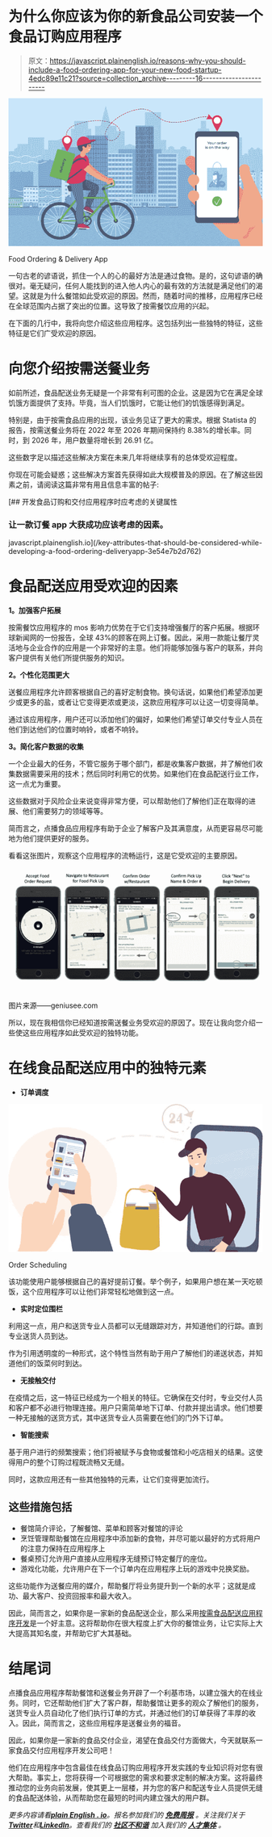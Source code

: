 # 为什么你应该为你的新食品公司安装一个食品订购应用程序

> 原文：<https://javascript.plainenglish.io/reasons-why-you-should-include-a-food-ordering-app-for-your-new-food-startup-4edc89e11c21?source=collection_archive---------16----------------------->

![](img/a9b5d114c21ad44376f171e8628910e0.png)

Food Ordering & Delivery App

一句古老的谚语说，抓住一个人的心的最好方法是通过食物。是的，这句谚语的确很对。毫无疑问，任何人能找到的进入他人内心的最有效的方法就是满足他们的渴望。这就是为什么餐馆如此受欢迎的原因。然而，随着时间的推移，应用程序已经在全球范围内占据了突出的位置。这导致了按需餐饮应用的兴起。

在下面的几行中，我将向您介绍这些应用程序。这包括列出一些独特的特征，这些特征是它们广受欢迎的原因。

# 向您介绍按需送餐业务

如前所述，食品配送业务无疑是一个非常有利可图的企业。这是因为它在满足全球饥饿方面提供了支持。毕竟，当人们饥饿时，它能让他们的饥饿感得到满足。

特别是，由于按需食品应用的出现，该业务见证了更大的需求。根据 Statista 的报告，按需送餐业务将在 2022 年至 2026 年期间保持约 8.38%的增长率。同时，到 2026 年，用户数量将增长到 26.91 亿。

这些数字足以描述这些解决方案在未来几年将继续享有的总体受欢迎程度。

你现在可能会疑惑；这些解决方案首先获得如此大规模普及的原因。在了解这些因素之前，请阅读这篇非常有用且信息丰富的帖子:

[](/key-attributes-that-should-be-considered-while-developing-a-food-ordering-deliveryapp-3e54e7b2d762) [## 开发食品订购和交付应用程序时应考虑的关键属性

### 让一款订餐 app 大获成功应该考虑的因素。

javascript.plainenglish.io](/key-attributes-that-should-be-considered-while-developing-a-food-ordering-deliveryapp-3e54e7b2d762) 

# 食品配送应用受欢迎的因素

**1。加强客户拓展**

按需餐饮应用程序的 mos 影响力优势在于它们支持增强餐厅的客户拓展。根据环球新闻网的一份报告，全球 43%的顾客在网上订餐。因此，采用一款能让餐厅灵活地与企业合作的应用是一个非常好的主意。他们将能够加强与客户的联系，并向客户提供有关他们所提供服务的知识。

**2。个性化范围更大**

送餐应用程序允许顾客根据自己的喜好定制食物。换句话说，如果他们希望添加更少或更多的盐，或者让它变得更浓或更淡，这款应用程序可以让这一切变得简单。

通过该应用程序，用户还可以添加他们的偏好，如果他们希望订单交付专业人员在他们到达他们的位置时响铃，或者不响铃。

**3。简化客户数据的收集**

一个企业最大的任务，不管它服务于哪个部门，都是收集客户数据，并了解他们收集数据需要采用的技术；然后同时利用它的优势。如果他们在食品配送行业工作，这一点尤为重要。

这些数据对于风险企业来说变得非常方便，可以帮助他们了解他们正在取得的进展、他们需要努力的领域等等。

简而言之，点播食品应用程序有助于企业了解客户及其满意度，从而更容易尽可能地为他们提供更好的服务。

看看这张图片，观察这个应用程序的流畅运行，这是它受欢迎的主要原因。

![](img/448043c1f834d25249faf94e2b05aed8.png)

图片来源——geniusee.com

所以，现在我相信你已经知道按需送餐业务受欢迎的原因了。现在让我向您介绍一些使这些应用程序如此受欢迎的独特功能。

# 在线食品配送应用中的独特元素

*   **订单调度**

![](img/7df57d866f3f28194903880680a901b7.png)

Order Scheduling

该功能使用户能够根据自己的喜好提前订餐。举个例子，如果用户想在某一天吃顿饭，这个应用程序可以让他们非常轻松地做到这一点。

*   **实时定位围栏**

利用这一点，用户和送货专业人员都可以无缝跟踪对方，并知道他们的行踪。直到专业送货人员到达。

作为引用透明度的一种形式，这个特性当然有助于用户了解他们的递送状态，并知道他们的饭菜何时到达。

*   **无接触交付**

在疫情之后，这一特征已经成为一个相关的特征。它确保在交付时，专业交付人员和客户都不必进行物理连接。用户只需简单地下订单、付款并提出请求。他们想要一种无接触的送货方式，其中送货专业人员需要在他们的门外下订单。

*   **智能搜索**

基于用户进行的频繁搜索；他们将被赋予与食物或餐馆和小吃店相关的结果。这使得用户的整个订购过程既流畅又无缝。

同时，这款应用还有一些其他独特的元素，让它们变得更加流行。

## 这些措施包括

*   餐馆简介评论，了解餐馆、菜单和顾客对餐馆的评论
*   烹饪管理帮助餐馆在应用程序中添加新的食物，并尽可能以最好的方式将用户的注意力保持在应用程序上
*   餐桌预订允许用户直接从应用程序无缝预订特定餐厅的座位。
*   游戏化功能，允许用户在下一个订单内在应用程序上玩的游戏中兑换奖励。

这些功能作为送餐应用的媒介，帮助餐厅将业务提升到一个新的水平；这就是成功、最大客户、投资回报率和最大收入。

因此，简而言之，如果你是一家新的食品配送企业，那么采用[按需食品配送应用程序开发](https://www.peppyocean.com/food-ordering-delivery-app-development/)是一个好主意。这将帮助你在很大程度上扩大你的餐馆业务，让它实际上大大提高其知名度，并帮助它扩大其基础。

# 结尾词

点播食品应用程序帮助餐馆和送餐业务开辟了一个利基市场，以建立强大的在线业务。同时，它还帮助他们扩大了客户群，帮助餐馆让更多的观众了解他们的服务，送货专业人员自动化了他们执行订单的方式，并通过他们的订单获得了丰厚的收入。因此，简而言之，这些应用程序是送餐业务的福音。

因此，如果你是一家新的食品交付企业，渴望在食品交付方面做大，今天就联系一家食品交付应用程序开发公司吧！

他们在应用程序中包含最佳在线食品订购应用程序开发实践的专业知识将对您有很大帮助。事实上，您将获得一个可根据您的需求和要求定制的解决方案。这将最终推动您的业务向前发展，使其更上一层楼，并为您的客户和配送专业人员提供无缝的食品配送体验，从而帮助您在最短的时间内建立强大的用户群。

*更多内容请看*[***plain English . io***](https://plainenglish.io/)*。报名参加我们的* [***免费周报***](http://newsletter.plainenglish.io/) *。关注我们关于*[***Twitter***](https://twitter.com/inPlainEngHQ)*和*[***LinkedIn***](https://www.linkedin.com/company/inplainenglish/)*。查看我们的* [***社区不和谐***](https://discord.gg/GtDtUAvyhW) *加入我们的* [***人才集体***](https://inplainenglish.pallet.com/talent/welcome) *。*